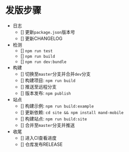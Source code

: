 # 发版步骤

- 日志
  - [] 更新`package.json`版本号
  - [] 更新CHANGELOG
- 检测
  - [] `npm run test`
  - [] `npm run build`
  - [] `npm run dev:bundle`
- 构建
  - [] 切换至`master`分支并合并`dev`分支
  - [] 构建项目: `npm run build`
  - [] 推送至远程分支
  - [] 版本发布: `npm publish`
- 站点
  - [] 构建示例: `npm run build:example`
  - [] 更新依赖: `cd site && npm install mand-mobile`
  - [] 构建站点: `npm run build:site`
  - [] 合并至`master`分支并推送
- 收尾
  - [] 进入CI查看进度
  - [] 仓库发布RELEASE
